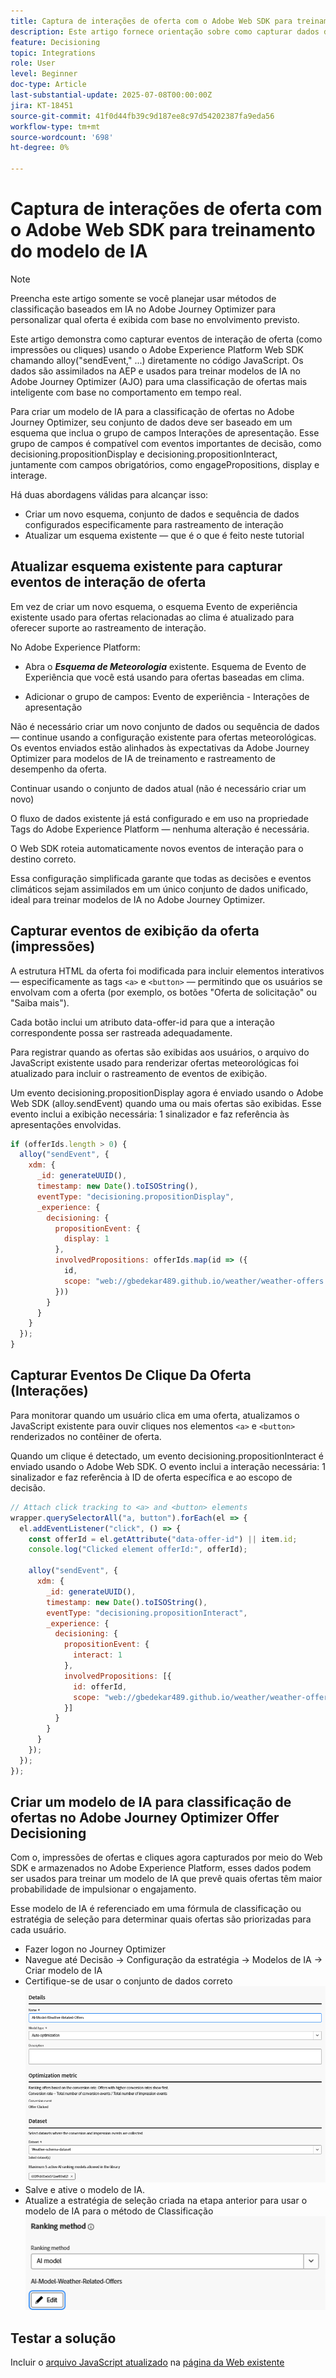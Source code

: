 ```yaml
---
title: Captura de interações de oferta com o Adobe Web SDK para treinamento do modelo de IA
description: Este artigo fornece orientação sobre como capturar dados de interação do usuário — como impressões de ofertas e cliques — usando o Adobe Experience Platform Web SDK (alloy.js). Esses dados servem como base para treinar modelos de IA no Adobe Journey Optimizer (AJO) de forma inteligente para classificar ofertas com base no comportamento do usuário e em sinais contextuais.
feature: Decisioning
topic: Integrations
role: User
level: Beginner
doc-type: Article
last-substantial-update: 2025-07-08T00:00:00Z
jira: KT-18451
source-git-commit: 41f0d44fb39c9d187ee8c97d54202387fa9eda56
workflow-type: tm+mt
source-wordcount: '698'
ht-degree: 0%

---
```



# Captura de interações de oferta com o Adobe Web SDK para treinamento do modelo de IA

>[!NOTE]
>
> Preencha este artigo somente se você planejar usar métodos de classificação baseados em IA no Adobe Journey Optimizer para personalizar qual oferta é exibida com base no envolvimento previsto.



Este artigo demonstra como capturar eventos de interação de oferta (como impressões ou cliques) usando o Adobe Experience Platform Web SDK chamando alloy(&quot;sendEvent,&quot; ...) diretamente no código JavaScript. Os dados são assimilados na AEP e usados para treinar modelos de IA no Adobe Journey Optimizer (AJO) para uma classificação de ofertas mais inteligente com base no comportamento em tempo real.

Para criar um modelo de IA para a classificação de ofertas no Adobe Journey Optimizer, seu conjunto de dados deve ser baseado em um esquema que inclua o grupo de campos Interações de apresentação. Esse grupo de campos é compatível com eventos importantes de decisão, como decisioning.propositionDisplay e decisioning.propositionInteract, juntamente com campos obrigatórios, como engagePropositions, display e interage.

Há duas abordagens válidas para alcançar isso:

- Criar um novo esquema, conjunto de dados e sequência de dados configurados especificamente para rastreamento de interação
- Atualizar um esquema existente — que é o que é feito neste tutorial



## Atualizar esquema existente para capturar eventos de interação de oferta

Em vez de criar um novo esquema, o esquema Evento de experiência existente usado para ofertas relacionadas ao clima é atualizado para oferecer suporte ao rastreamento de interação.

No Adobe Experience Platform:

- Abra o _**Esquema de Meteorologia**_ existente. Esquema de Evento de Experiência que você está usando para ofertas baseadas em clima.

- Adicionar o grupo de campos:
Evento de experiência - Interações de apresentação

Não é necessário criar um novo conjunto de dados ou sequência de dados — continue usando a configuração existente para ofertas meteorológicas. Os eventos enviados estão alinhados às expectativas da Adobe Journey Optimizer para modelos de IA de treinamento e rastreamento de desempenho da oferta.


Continuar usando o conjunto de dados atual (não é necessário criar um novo)

O fluxo de dados existente já está configurado e em uso na propriedade Tags do Adobe Experience Platform — nenhuma alteração é necessária.

O Web SDK roteia automaticamente novos eventos de interação para o destino correto.

Essa configuração simplificada garante que todas as decisões e eventos climáticos sejam assimilados em um único conjunto de dados unificado, ideal para treinar modelos de IA no Adobe Journey Optimizer.


## Capturar eventos de exibição da oferta (impressões)

A estrutura HTML da oferta foi modificada para incluir elementos interativos — especificamente as tags `<a>` e `<button>` — permitindo que os usuários se envolvam com a oferta (por exemplo, os botões &quot;Oferta de solicitação&quot; ou &quot;Saiba mais&quot;).

Cada botão inclui um atributo data-offer-id para que a interação correspondente possa ser rastreada adequadamente.



Para registrar quando as ofertas são exibidas aos usuários, o arquivo do JavaScript existente usado para renderizar ofertas meteorológicas foi atualizado para incluir o rastreamento de eventos de exibição.

Um evento decisioning.propositionDisplay agora é enviado usando o Adobe Web SDK (alloy.sendEvent) quando uma ou mais ofertas são exibidas. Esse evento inclui a exibição necessária: 1 sinalizador e faz referência às apresentações envolvidas.


```javascript
if (offerIds.length > 0) {
  alloy("sendEvent", {
    xdm: {
      _id: generateUUID(),
      timestamp: new Date().toISOString(),
      eventType: "decisioning.propositionDisplay",
      _experience: {
        decisioning: {
          propositionEvent: {
            display: 1
          },
          involvedPropositions: offerIds.map(id => ({
            id,
            scope: "web://gbedekar489.github.io/weather/weather-offers.html#offerContainer"
          }))
        }
      }
    }
  });
}
```

## Capturar Eventos De Clique Da Oferta (Interações)

Para monitorar quando um usuário clica em uma oferta, atualizamos o JavaScript existente para ouvir cliques nos elementos `<a>` e `<button>` renderizados no contêiner de oferta.

Quando um clique é detectado, um evento decisioning.propositionInteract é enviado usando o Adobe Web SDK. O evento inclui a interação necessária: 1 sinalizador e faz referência à ID de oferta específica e ao escopo de decisão.

```javascript
// Attach click tracking to <a> and <button> elements
wrapper.querySelectorAll("a, button").forEach(el => {
  el.addEventListener("click", () => {
    const offerId = el.getAttribute("data-offer-id") || item.id;
    console.log("Clicked element offerId:", offerId);

    alloy("sendEvent", {
      xdm: {
        _id: generateUUID(),
        timestamp: new Date().toISOString(),
        eventType: "decisioning.propositionInteract",
        _experience: {
          decisioning: {
            propositionEvent: {
              interact: 1
            },
            involvedPropositions: [{
              id: offerId,
              scope: "web://gbedekar489.github.io/weather/weather-offers.html#offerContainer"
            }]
          }
        }
      }
    });
  });
});
```

## Criar um modelo de IA para classificação de ofertas no Adobe Journey Optimizer Offer Decisioning

Com o, impressões de ofertas e cliques agora capturados por meio do Web SDK e armazenados no Adobe Experience Platform, esses dados podem ser usados para treinar um modelo de IA que prevê quais ofertas têm maior probabilidade de impulsionar o engajamento.

Esse modelo de IA é referenciado em uma fórmula de classificação ou estratégia de seleção para determinar quais ofertas são priorizadas para cada usuário.
- Fazer logon no Journey Optimizer
- Navegue até Decisão -> Configuração da estratégia -> Modelos de IA -> Criar modelo de IA
- Certifique-se de usar o conjunto de dados correto
  ![modelo de ia](assets/ai-model.png)
- Salve e ative o modelo de IA.
- Atualize a estratégia de seleção criada na etapa anterior para usar o modelo de IA para o método de Classificação
  ![estratégia-seleção-atualização](assets/update-selection-strategy.png)

## Testar a solução

Incluir o [arquivo JavaScript atualizado](assets/ai-model.js) na [página da Web existente](assets/weather-offers.html)